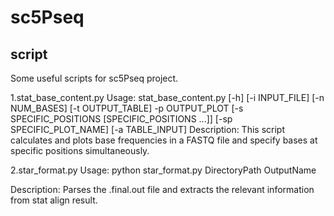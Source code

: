 # sc5Pseq

## script
Some useful scripts for sc5Pseq project.

1.stat_base_content.py
Usage: stat_base_content.py [-h] [-i INPUT_FILE] [-n NUM_BASES]
                            [-t OUTPUT_TABLE] -p OUTPUT_PLOT
                            [-s SPECIFIC_POSITIONS [SPECIFIC_POSITIONS ...]]
                            [-sp SPECIFIC_PLOT_NAME] [-a TABLE_INPUT]
Description: This script calculates and plots base frequencies in a FASTQ file and specify bases at specific positions simultaneously.      

2.star_format.py
Usage: python star_format.py DirectoryPath OutputName

Description: Parses the .final.out file and extracts the relevant information from stat align result.
